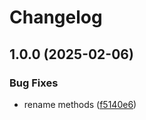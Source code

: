 # Changelog

## 1.0.0 (2025-02-06)


### Bug Fixes

* rename methods ([f5140e6](https://github.com/boltlessengineer/SwiftyNorg/commit/f5140e63bb88c425de3dff720c5e78712a625e02))
